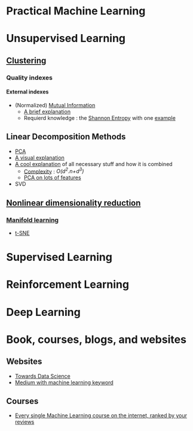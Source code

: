 # Practical Machine Learning

# Unsupervised Learning

## [Clustering](https://github.com/PhDStudentsP13/Clustering)

### Quality indexes

#### External indexes
* (Normalized) [Mutual Information](https://en.wikipedia.org/wiki/Mutual_information)
  * [A brief explanation](https://course.ccs.neu.edu/cs6140sp15/7_locality_cluster/Assignment-6/NMI.pdf)
  * Requierd knowledge : the [Shannon Entropy](https://en.wikipedia.org/wiki/Entropy_(information_theory)) with one [example](http://www.bearcave.com/misl/misl_tech/wavelets/compression/shannon.html)

## Linear Decomposition Methods
* [PCA](https://en.wikipedia.org/wiki/Principal_component_analysis)
* [A visual explanation](http://setosa.io/ev/principal-component-analysis/)
* [A cool explanation](http://www.cs.otago.ac.nz/cosc453/student_tutorials/principal_components.pdf) of all necessary stuff and how it is combined
  * [Complexity](https://stackoverflow.com/questions/20507646/how-is-the-complexity-of-pca-ominp3-n3) : _*O(d<sup>2</sup>.n+d<sup>3</sup>)*_
  * [PCA on lots of features](https://stats.stackexchange.com/questions/2806/best-pca-algorithm-for-huge-number-of-features-10k)
* SVD

## [Nonlinear dimensionality reduction](https://en.wikipedia.org/wiki/Nonlinear_dimensionality_reduction)
 
### [Manifold learning](https://haifengl.github.io/smile/manifold.html)
* [t-SNE](https://en.wikipedia.org/wiki/T-distributed_stochastic_neighbor_embedding)

# Supervised Learning

# Reinforcement Learning

# Deep Learning

# Book, courses, blogs, and websites

## Websites
* [Towards Data Science](https://towardsdatascience.com/data-science/home)
* [Medium with machine learning keyword](https://medium.com/search?q=machine%20learning)

## Courses
* [Every single Machine Learning course on the internet, ranked by your reviews](https://medium.freecodecamp.org/every-single-machine-learning-course-on-the-internet-ranked-by-your-reviews-3c4a7b8026c0)